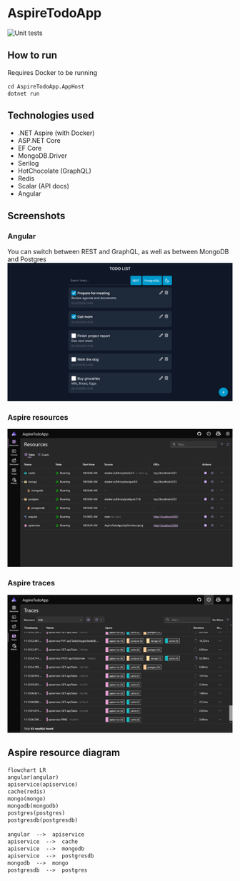 # AspireTodoApp

![Unit tests](https://github.com/Aristocrab/AspireTodoApp/actions/workflows/dotnet.yml/badge.svg)

## How to run
Requires Docker to be running
```
cd AspireTodoApp.AppHost
dotnet run
```

## Technologies used  
- .NET Aspire (with Docker)
- ASP.NET Core
- EF Core
- MongoDB.Driver
- Serilog
- HotChocolate (GraphQL)
- Redis
- Scalar (API docs)
- Angular

## Screenshots

### Angular
You can switch between REST and GraphQL, as well as between MongoDB and Postgres
![](/img/angular.png)

### Aspire resources
![](/img/aspire-resources.png)

### Aspire traces
![](/img/aspire-traces.png)

## Aspire resource diagram
```mermaid
flowchart LR
angular(angular)
apiservice(apiservice)
cache(redis)
mongo(mongo)
mongodb(mongodb)
postgres(postgres)
postgresdb(postgresdb)

angular  -->  apiservice 
apiservice  -->  cache 
apiservice  -->  mongodb 
apiservice  -->  postgresdb 
mongodb  -->  mongo 
postgresdb  -->  postgres 
```
